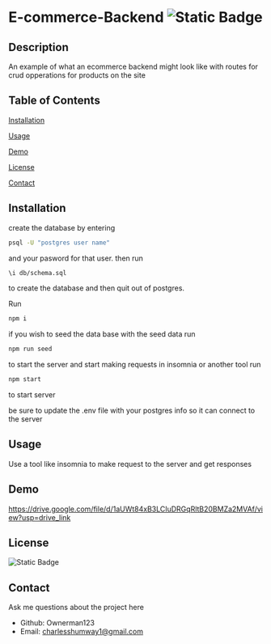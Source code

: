# E-commerce-Backend ![Static Badge](https://img.shields.io/badge/License-MIT-blue)
## Description 
 An example of what an ecommerce backend might look like with routes for crud opperations for products on the site
## Table of Contents
[Installation](#installation)

[Usage](#usage)

[Demo](#demo)

[License](#license)

[Contact](#contact)

## Installation 

create the database by entering

```bash
psql -U "postgres user name"
```
 and your pasword for that user. then run 

```bash
\i db/schema.sql
```
to create the database and then quit out of postgres.

Run
```bash
npm i 
```
if you wish to seed the data base with the seed data run 

```bash
npm run seed
```


to start the server and start making requests in insomnia or another tool run
```bash
npm start
```
to start server 

be sure to update the .env file with your postgres info so it can connect to the server
## Usage 
Use a tool like insomnia to make request to the server and get responses

## Demo

https://drive.google.com/file/d/1aUWt84xB3LCIuDRGqRltB20BMZa2MVAf/view?usp=drive_link

## License 
![Static Badge](https://img.shields.io/badge/License-MIT-blue)
## Contact 
 Ask me questions about the project here
* Github: Ownerman123
* Email: charlesshumway1@gmail.com